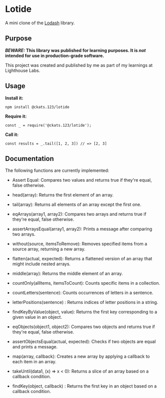 # Lotide

A mini clone of the [Lodash](https://lodash.com) library.

## Purpose

**_BEWARE:_ This library was published for learning purposes. It is _not_ intended for use in production-grade software.**

This project was created and published by me as part of my learnings at Lighthouse Labs.

## Usage

**Install it:**

`npm install @ckats.123/lotide`

**Require it:**

`const _ = require('@ckats.123/lotide');`

**Call it:**

`const results = _.tail([1, 2, 3]) // => [2, 3]`

## Documentation

The following functions are currently implemented:

- Assert Equal: Compares two values and returns true if they're equal, false otherwise.

- head(array): Returns the first element of an array.

- tail(array): Returns all elements of an array except the first one.

- eqArrays(array1, array2): Compares two arrays and returns true if they're equal, false otherwise.

- assertArraysEqual(array1, array2): Prints a message after comparing two arrays.

- without(source, itemsToRemove): Removes specified items from a source array, returning a new array.

- flatten(actual, expected): Returns a flattened version of an array that might include nested arrays.

- middle(array): Returns the middle element of an array.

- countOnly(allItems, itemsToCount): Counts specific items in a collection.

- countLetters(sentence): Counts occurrences of letters in a sentence.

- letterPositions(sentence) : Returns indices of letter positions in a string.

- findKeyByValue(object, value): Returns the first key corresponding to a given value in an object.

- eqObjects(object1, object2): Compares two objects and returns true if they're equal, false otherwise.

- assertObjectsEqual(actual, expected): Checks if two objects are equal and prints a message.

- map(array, callback): Creates a new array by applying a callback to each item in an array.

- takeUntil(data1, (x) => x < 0): Returns a slice of an array based on a callback condition.

- findKey(object, callback) : Returns the first key in an object based on a callback condition.
